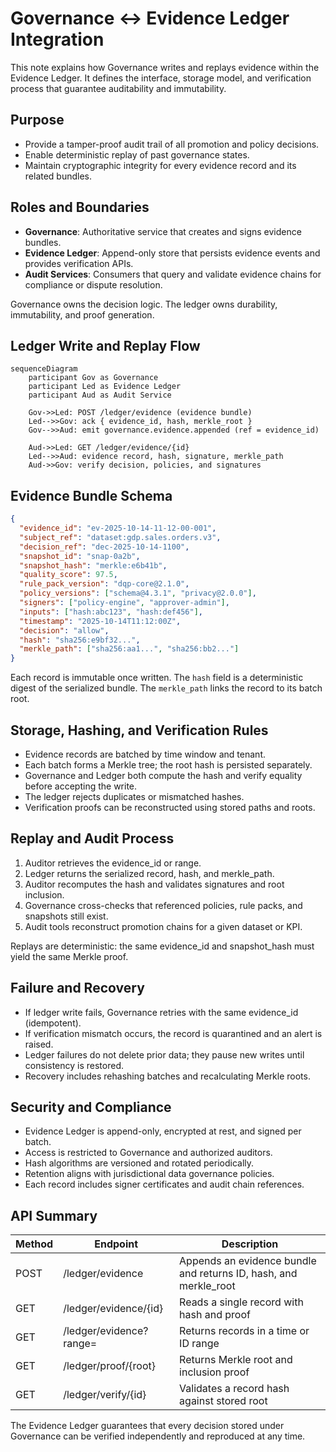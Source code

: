 
# Governance ↔ Evidence Ledger Integration

This note explains how Governance writes and replays evidence within the Evidence Ledger. It defines the interface, storage model, and verification process that guarantee auditability and immutability.

## Purpose

- Provide a tamper-proof audit trail of all promotion and policy decisions.  
- Enable deterministic replay of past governance states.  
- Maintain cryptographic integrity for every evidence record and its related bundles.

## Roles and Boundaries

- **Governance**: Authoritative service that creates and signs evidence bundles.  
- **Evidence Ledger**: Append-only store that persists evidence events and provides verification APIs.  
- **Audit Services**: Consumers that query and validate evidence chains for compliance or dispute resolution.

Governance owns the decision logic. The ledger owns durability, immutability, and proof generation.

## Ledger Write and Replay Flow

```mermaid
sequenceDiagram
    participant Gov as Governance
    participant Led as Evidence Ledger
    participant Aud as Audit Service

    Gov->>Led: POST /ledger/evidence (evidence bundle)
    Led-->>Gov: ack { evidence_id, hash, merkle_root }
    Gov-->>Aud: emit governance.evidence.appended (ref = evidence_id)

    Aud->>Led: GET /ledger/evidence/{id}
    Led-->>Aud: evidence record, hash, signature, merkle_path
    Aud->>Gov: verify decision, policies, and signatures
```

## Evidence Bundle Schema

```json
{
  "evidence_id": "ev-2025-10-14-11-12-00-001",
  "subject_ref": "dataset:gdp.sales.orders.v3",
  "decision_ref": "dec-2025-10-14-1100",
  "snapshot_id": "snap-0a2b",
  "snapshot_hash": "merkle:e6b41b",
  "quality_score": 97.5,
  "rule_pack_version": "dqp-core@2.1.0",
  "policy_versions": ["schema@4.3.1", "privacy@2.0.0"],
  "signers": ["policy-engine", "approver-admin"],
  "inputs": ["hash:abc123", "hash:def456"],
  "timestamp": "2025-10-14T11:12:00Z",
  "decision": "allow",
  "hash": "sha256:e9bf32...",
  "merkle_path": ["sha256:aa1...", "sha256:bb2..."]
}
```

Each record is immutable once written. The `hash` field is a deterministic digest of the serialized bundle. The `merkle_path` links the record to its batch root.

## Storage, Hashing, and Verification Rules

- Evidence records are batched by time window and tenant.  
- Each batch forms a Merkle tree; the root hash is persisted separately.  
- Governance and Ledger both compute the hash and verify equality before accepting the write.  
- The ledger rejects duplicates or mismatched hashes.  
- Verification proofs can be reconstructed using stored paths and roots.

## Replay and Audit Process

1. Auditor retrieves the evidence_id or range.  
2. Ledger returns the serialized record, hash, and merkle_path.  
3. Auditor recomputes the hash and validates signatures and root inclusion.  
4. Governance cross-checks that referenced policies, rule packs, and snapshots still exist.  
5. Audit tools reconstruct promotion chains for a given dataset or KPI.

Replays are deterministic: the same evidence_id and snapshot_hash must yield the same Merkle proof.

## Failure and Recovery

- If ledger write fails, Governance retries with the same evidence_id (idempotent).  
- If verification mismatch occurs, the record is quarantined and an alert is raised.  
- Ledger failures do not delete prior data; they pause new writes until consistency is restored.  
- Recovery includes rehashing batches and recalculating Merkle roots.

## Security and Compliance

- Evidence Ledger is append-only, encrypted at rest, and signed per batch.  
- Access is restricted to Governance and authorized auditors.  
- Hash algorithms are versioned and rotated periodically.  
- Retention aligns with jurisdictional data governance policies.  
- Each record includes signer certificates and audit chain references.

## API Summary

| Method | Endpoint | Description |
|---|---|---|
| POST | /ledger/evidence | Appends an evidence bundle and returns ID, hash, and merkle_root |
| GET | /ledger/evidence/{id} | Reads a single record with hash and proof |
| GET | /ledger/evidence?range= | Returns records in a time or ID range |
| GET | /ledger/proof/{root} | Returns Merkle root and inclusion proof |
| GET | /ledger/verify/{id} | Validates a record hash against stored root |

The Evidence Ledger guarantees that every decision stored under Governance can be verified independently and reproduced at any time.
